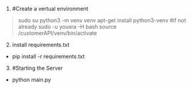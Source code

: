 1. #Create a vertual environment
>sudo su
>python3 -m venv venv
>apt-get install python3-venv #if not already
>sudo -u yousra -H bash
>source /customerAPI/venv/bin/activate

2. install requirements.txt

* pip install -r requirements.txt

3. #Starting the Server

* python main.py

